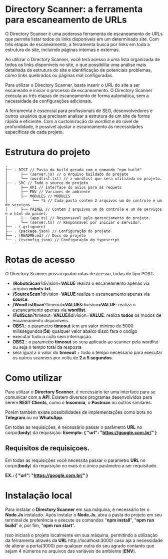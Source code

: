 
# Directory Scanner: a ferramenta para escaneamento de URLs

O Directory Scanner é uma poderosa ferramenta de escaneamento de URLs que permite listar todos os links disponíveis em um determinado site. Com três etapas de escaneamento, a ferramenta busca por links em toda a estrutura do site, incluindo páginas internas e externas.

Ao utilizar o Directory Scanner, você terá acesso a uma lista organizada de todos os links disponíveis no site, o que possibilita uma análise mais detalhada da estrutura do site e identificação de potenciais problemas, como links quebrados ou páginas mal configuradas.

Para utilizar o Directory Scanner, basta inserir o URL do site a ser escaneado e iniciar o processo de escaneamento. O Directory Scanner executa as três etapas de escaneamento de forma automática, sem a necessidade de configurações adicionais.

A ferramenta é essencial para profissionais de SEO, desenvolvedores e outros usuários que precisam analisar a estrutura de um site de forma rápida e eficiente. Com a customização da wordlist e do nível de profundidade, é possível ajustar o escaneamento às necessidades específicas de cada projeto.


# Estrutura do projeto
```
.
├── . DIST // Pasta da build gerada com o comando "npm build"
│      ├── (server.js) // o Arquivo buildado do projeto
│      └── (wordlist.txt) // a wordlist que sera utilizada no projeto.
├── . SRC // Todo o source do projeto
│      ├── API // Interface do axios para as requets
│      ├── ENV // Variaves de ambiente
│      ├── MODULES // MODULES
│           └── *5 // Cada pasta contem 2 arquivos um de controle e um de serviços.
│      ├── PAINEL // Contem 3 arquivos um de controle e um de serviços e o html do painel.
│      ├── (app.ts) // Responsavel pelo gerenciamento do projeto.
│      └── (server.ts) // Responsavel por iniciar o servidor.
├── . (.gitignore)
├── . (package.json) // Configuração do projeto
├── . (README.md) // Docs do projeto
└── . (tsconfig.json) // Configuração do typescript
```


# Rotas de acesso

O Directory Scanner possui quatro rotas de acesso, todas do tipo POST:

-   **/RobotsScan**?division=**VALUE** realiza o escaneamento apenas via arquivo **robots.txt**.
-   **/SourceScan**?division=**VALUE** realiza o escaneamento apenas via **source**.
-   **/WordListScan**?timeout=**VALUE**&division=**VALUE**: realiza o escaneamento apenas via **wordlist**.
-   **/FullScan**?timeout=**VALUE**&division=**VALUE**: realiza **todos** os modos de escaneamento disponíveis.
-   **OBS1.**: o parametro **timeout** tem um valor minimo de 5000 milissegundos(**5s**) qualquer valor abaixo disso fara o codigo
-   executar todo o ciclo sem interrupção.
-   **OBS2.**: o parametro **timeout** so sera aplicado ao scanner pela wordlist ou seja o tempo total da resposta
-   sera igual a o valor do **timeout** + todo o tempo necessario para executar os outros scanners por volta de **2 a 5 segundos**.

# Como utilizar

Para utilizar o **Directory Scanner**, é necessário ter uma interface para se comunicar com a **API**. Existem diversos programas desenvolvidos para serem **REST Clients**, como o **Insomnia**, o **Postman** ou outros similares. 

Porém também existe possibilidades de implementações como bots no **Telegram** ou no **WhatsApp**.

Em todas as requisições, é necessário passar o parâmetro **URL** no corpo(**body**) da requisição. 
**Exemplo:
{
    "url": "https://google.com.br/"
}**


## Requisitos de requisiçoes.

Em todas as requisições você necessita passar o parametro **URL**
no corpo(**body**) da requisição no mais é o único parâmetro a ser requisitado.

**EX.:
{
	"url": "https://google.com.br/"
}**

# Instalação local

Para instalar o **Directory Scanner** em sua máquina, é necessário ter o **Node.Js** instalado. Após instalar o **Node.Js**, abra a pasta do projeto em seu terminal de preferência e execute os comandos "**npm install**", "**npm run build**" e, por fim, "**npm run start**". 

Isso iniciará o projeto localmente em sua máquina, permitindo a utilização da ferramenta através da **URL** http://localhost:3000/  caso aja a 
necessidade de alterar a porta(3000) por qualquer outra do seu 
agrado contanto que sejam 4 números no arquivos das variáveis de ambiente (**ENV**). 
